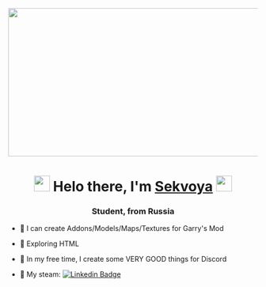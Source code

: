 
<div align="center">
  <img src="https://media.discordapp.net/attachments/474894433498824715/959145774434902026/banner.gif" width="600" height="300"/>
</div>


  <h1 align="center"><img src="https://github.com/blackcater/blackcater/raw/main/images/Hi.gif" height="32"/> Helo there, I'm <a href="https://daniilshat.ru/" target="_blank">Sekvoya</a> 
<img src="https://github.com/blackcater/blackcater/raw/main/images/Hi.gif" height="32"/></h1>
<h3 align="center">Student, from Russia</h3>

-  💛 I can create Addons/Models/Maps/Textures for Garry's Mod



- :green_heart: Exploring HTML



- :purple_heart: In my free time, I create some VERY GOOD things for Discord



- 🍭 My steam: [![Linkedin Badge](https://img.shields.io/badge/Steam-Sekvoya-ff69b4)](https://steamcommunity.com/id/cute_rock/)

